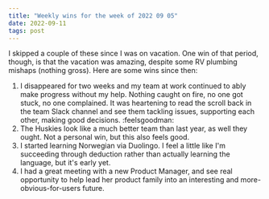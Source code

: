 ```yaml
---
title: "Weekly wins for the week of 2022 09 05"
date: 2022-09-11
tags: post
---
```


I skipped a couple of these since I was on vacation. One win of that period, though, is that the vacation was amazing, despite some RV plumbing mishaps (nothing gross). Here are some wins since then:

1. I disappeared for two weeks and my team at work continued to ably make progress without my help. Nothing caught on fire, no one got stuck, no one complained. It was heartening to read the scroll back in the team Slack channel and see them tackling issues, supporting each other, making good decisions. :feelsgoodman:
2. The Huskies look like a much better team than last year, as well they ought. Not a personal win, but this also feels good.
3. I started learning Norwegian via Duolingo. I feel a little like I'm succeeding through deduction rather than actually learning the language, but it's early yet.
4. I had a great meeting with a new Product Manager, and see real opportunity to help lead her product family into an interesting and more-obvious-for-users future.
